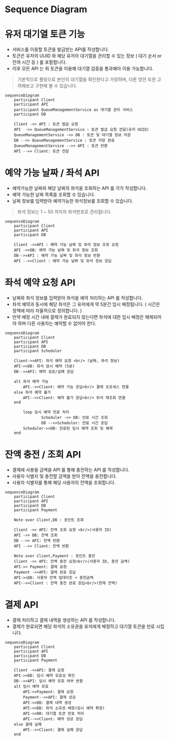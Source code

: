 # Sequence Diagram

# 유저 대기열 토큰 기능

- 서비스를 이용할 토큰을 발급받는 API를 작성합니다.
- 토큰은 유저의 UUID 와 해당 유저의 대기열을 관리할 수 있는 정보 ( 대기 순서 or 잔여 시간 등 ) 를 포함합니다.
- 이후 모든 API 는 위 토큰을 이용해 대기열 검증을 통과해야 이용 가능합니다.

> 기본적으로 폴링으로 본인의 대기열을 확인한다고 가정하며, 다른 방안 또한 고려해보고 구현해 볼 수 있습니다.

```mermaid
sequenceDiagram
    participant Client 
    participant API 
    participant QueueManagementService as 대기열 관리 서비스
    participant DB 

    Client ->> API : 토큰 발급 요청
    API  ->> QueueManagementService : 토큰 발급 요청 전달(유저 UUID)
    QueueManagementService ->> DB : 토큰 및 대기열 정보 저장
    DB -->> QueueManagementService : 토큰 저장 완료
    QueueManagementService -->> API : 토큰 반환
    API -->> Client: 토큰 전달

```

# **예약 가능 날짜 / 좌석 API**

- 예약가능한 날짜와 해당 날짜의 좌석을 조회하는 API 를 각각 작성합니다.
- 예약 가능한 날짜 목록을 조회할 수 있습니다.
- 날짜 정보를 입력받아 예약가능한 좌석정보를 조회할 수 있습니다.

> 좌석 정보는 1 ~ 50 까지의 좌석번호로 관리됩니다.
>

```mermaid
sequenceDiagram
    participant Client 
    participant API 
    participant DB 

    Client ->>API : 예약 가능 날짜 및 좌석 정보 조회 요청
    API ->>DB: 예약 가능 날짜 및 좌석 정보 조회
    DB-->>API : 예약 가능 날짜 및 좌석 정보 반환
    API -->>Client : 예약 가능 날짜 및 좌석 정보 응답 
```

# **좌석 예약 요청 API**

- 날짜와 좌석 정보를 입력받아 좌석을 예약 처리하는 API 를 작성합니다.
- 좌석 예약과 동시에 해당 좌석은 그 유저에게 약 5분간 임시 배정됩니다. ( 시간은 정책에 따라 자율적으로 정의합니다. )
- 만약 배정 시간 내에 결제가 완료되지 않는다면 좌석에 대한 임시 배정은 해제되어야 하며 다른 사용자는 예약할 수 없어야 한다.

```mermaid
sequenceDiagram
    participant Client
    participant API
    participant DB 
    participant Scheduler

    Client->>API: 좌석 예약 요청 <br/> (날짜, 좌석 정보)
    API->>DB: 좌석 암시 예약 (5분)
    DB-->>API: 예약 성공/실패 응답
    
    alt 좌석 예약 가능
	    API-->>Client: 예약 가능 응답<br/> 결제 프로세스 연결
    else 좌석 예약 불가
	    API-->>Client: 예약 불가 응답<br/> 좌석 재조회 연결
    end
      
		loop 임시 예약 만료 처리
				Scheduler ->> DB: 만료 시간 조회
				DB -->>Scheduler: 만료 시간 응답
        Scheduler->>DB: 만료된 임시 예약 조회 및 해제
    end

```

# **잔액 충전 / 조회 API**

- 결제에 사용될 금액을 API 를 통해 충전하는 API 를 작성합니다.
- 사용자 식별자 및 충전할 금액을 받아 잔액을 충전합니다.
- 사용자 식별자를 통해 해당 사용자의 잔액을 조회합니다.

```mermaid
sequenceDiagram
    participant Client
    participant API
    participant DB 
    participant Payment
    
    Note over Client,DB : 포인트 조회

    Client ->> API: 잔액 조회 요청 <br/>(사용자 ID)
    API ->> DB: 잔액 조회
    DB -->> API: 잔액 반환
    API -->> Client: 잔액 반환
    
    Note over Client,Payment : 포인트 충전
    Client ->> API: 잔액 충전 요청<br/>(사용자 ID, 충전 금액)
    API->> Payment: 결제 요청
    Payment ->>API: 결제 완료 응답
    API->>DB: 사용자 잔액 업데이트 + 충전금액 
    API-->>Client : 잔액 충전 완료 응답<br/>(현재 잔액)
```

# 결제 API

- 결제 처리하고 결제 내역을 생성하는 API 를 작성합니다.
- 결제가 완료되면 해당 좌석의 소유권을 유저에게 배정하고 대기열 토큰을 만료 시킵니다.

```mermaid
sequenceDiagram
    participant Client 
    participant API
    participant DB 
    participant Payment

    Client ->>API: 결제 요청
    API->>DB: 임시 예약 유효성 확인
    DB-->>API: 임시 예약 유효 여부 반환
    alt 임시 예약 유효
        API->>Payment: 결제 요청
        Payment-->>API: 결제 성공
        API->>DB: 결제 내역 생성
        API->>DB: 좌석 소유권 배정(임시 예약 확정)
        API->>DB: 대기열 토큰 만료 처리
        API-->>Client: 예약 성공 응답
    else 결제 실패
        API-->>Client: 결제 실패 응답
    end
    
```
